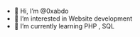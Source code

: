 - 👋 Hi, I’m @0xabdo
- 👀 I’m interested in Website development
- 🌱 I’m currently learning PHP , SQL 

<!---
0xabdo/0xabdo is a ✨ special ✨ repository because its `README.md` (this file) appears on your GitHub profile.
You can click the Preview link to take a look at your changes.
--->
